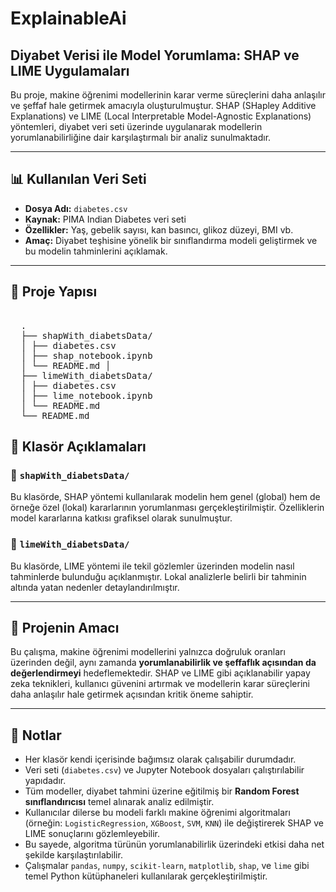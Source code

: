 # ExplainableAi

## Diyabet Verisi ile Model Yorumlama: SHAP ve LIME Uygulamaları

Bu proje, makine öğrenimi modellerinin karar verme süreçlerini daha anlaşılır ve şeffaf hale getirmek amacıyla oluşturulmuştur. SHAP (SHapley Additive Explanations) ve LIME (Local Interpretable Model-Agnostic Explanations) yöntemleri, diyabet veri seti üzerinde uygulanarak modellerin yorumlanabilirliğine dair karşılaştırmalı bir analiz sunulmaktadır.

---

## 📊 Kullanılan Veri Seti

- **Dosya Adı:** `diabetes.csv`  
- **Kaynak:** PIMA Indian Diabetes veri seti  
- **Özellikler:** Yaş, gebelik sayısı, kan basıncı, glikoz düzeyi, BMI vb.  
- **Amaç:** Diyabet teşhisine yönelik bir sınıflandırma modeli geliştirmek ve bu modelin tahminlerini açıklamak.

---

## 🧭 Proje Yapısı
<pre> 
  . 
  ├── shapWith_diabetsData/ 
  │ ├── diabetes.csv 
  │ ├── shap_notebook.ipynb 
  │ └── README.md │ 
  ├── limeWith_diabetsData/ 
  │ ├── diabetes.csv 
  │ ├── lime_notebook.ipynb 
  │ └── README.md 
  └── README.md 
</pre>


## 📂 Klasör Açıklamaları

### 📁 `shapWith_diabetsData/`
Bu klasörde, SHAP yöntemi kullanılarak modelin hem genel (global) hem de örneğe özel (lokal) kararlarının yorumlanması gerçekleştirilmiştir. Özelliklerin model kararlarına katkısı grafiksel olarak sunulmuştur.

### 📁 `limeWith_diabetsData/`
Bu klasörde, LIME yöntemi ile tekil gözlemler üzerinden modelin nasıl tahminlerde bulunduğu açıklanmıştır. Lokal analizlerle belirli bir tahminin altında yatan nedenler detaylandırılmıştır.

---

## 🎯 Projenin Amacı

Bu çalışma, makine öğrenimi modellerini yalnızca doğruluk oranları üzerinden değil, aynı zamanda **yorumlanabilirlik ve şeffaflık açısından da değerlendirmeyi** hedeflemektedir. SHAP ve LIME gibi açıklanabilir yapay zeka teknikleri, kullanıcı güvenini artırmak ve modellerin karar süreçlerini daha anlaşılır hale getirmek açısından kritik öneme sahiptir.

---

## 📌 Notlar

- Her klasör kendi içerisinde bağımsız olarak çalışabilir durumdadır.
- Veri seti (`diabetes.csv`) ve Jupyter Notebook dosyaları çalıştırılabilir yapıdadır.
- Tüm modeller, diyabet tahmini üzerine eğitilmiş bir **Random Forest sınıflandırıcısı** temel alınarak analiz edilmiştir.
- Kullanıcılar dilerse bu modeli farklı makine öğrenimi algoritmaları (örneğin: `LogisticRegression`, `XGBoost`, `SVM`, `KNN`) ile değiştirerek SHAP ve LIME sonuçlarını gözlemleyebilir.
- Bu sayede, algoritma türünün yorumlanabilirlik üzerindeki etkisi daha net şekilde karşılaştırılabilir.
- Çalışmalar `pandas`, `numpy`, `scikit-learn`, `matplotlib`, `shap`, ve `lime` gibi temel Python kütüphaneleri kullanılarak gerçekleştirilmiştir.
